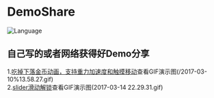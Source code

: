 # DemoShare
![Language](https://img.shields.io/badge/language-objc-orange.svg)   
## 自己写的或者网络获得好Demo分享 
1.[吃掉下落金币动画，支持重力加速度和触摸移动](/金币动画测试+加速计)查看GIF演示图(/2017-03-10%13.58.27.gif)  
2.[slider滑动解锁](/slider滑动解锁测试)查看GIF演示图(2017-03-14 22.29.31.gif)  
